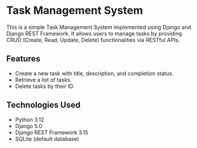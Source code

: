 # Task Management System

This is a simple Task Management System implemented using Django and Django REST Framework. It allows users to manage tasks by providing CRUD (Create, Read, Update, Delete) functionalities via RESTful APIs.

## Features

- Create a new task with title, description, and completion status.
- Retrieve a list of tasks.
- Delete tasks by their ID.

## Technologies Used

- Python 3.12
- Django 5.0
- Django REST Framework 3.15
- SQLite (default database)

